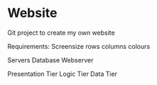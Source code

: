 # Website
Git project to create my own website

Requirements: 
Screensize 
rows
columns
colours

Servers
Database
Webserver

Presentation Tier
Logic Tier
Data Tier
